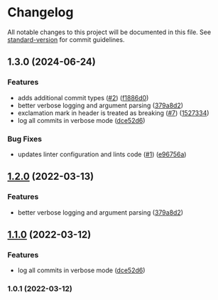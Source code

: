 # Changelog

All notable changes to this project will be documented in this file. See [standard-version](https://github.com/conventional-changelog/standard-version) for commit guidelines.

## 1.3.0 (2024-06-24)


### Features

* adds additional commit types  ([#2](https://github.com/saintedlama/should-release/issues/2)) ([f1886d0](https://github.com/saintedlama/should-release/commit/f1886d0b36fb5f8860cfd8cb87bfc237db213845))
* better verbose logging and argument parsing ([379a8d2](https://github.com/saintedlama/should-release/commit/379a8d262bff375f14564ba837920029fb044877))
* exclamation mark in header is treated as breaking ([#7](https://github.com/saintedlama/should-release/issues/7)) ([1527334](https://github.com/saintedlama/should-release/commit/15273349a7a0b5a5d934ac806b2e729885729170))
* log all commits in verbose mode ([dce52d6](https://github.com/saintedlama/should-release/commit/dce52d695349926fd86d71d4ac21b45c0c2fade2))


### Bug Fixes

* updates linter configuration and lints code ([#1](https://github.com/saintedlama/should-release/issues/1)) ([e96756a](https://github.com/saintedlama/should-release/commit/e96756a0d6bc8cca1ca81c52bc30f3d6eae71264))

## [1.2.0](https://github.com/saintedlama/should-release/compare/v1.1.0...v1.2.0) (2022-03-13)


### Features

* better verbose logging and argument parsing ([379a8d2](https://github.com/saintedlama/should-release/commit/379a8d262bff375f14564ba837920029fb044877))

## [1.1.0](https://github.com/saintedlama/should-release/compare/v1.0.1...v1.1.0) (2022-03-12)


### Features

* log all commits in verbose mode ([dce52d6](https://github.com/saintedlama/should-release/commit/dce52d695349926fd86d71d4ac21b45c0c2fade2))

### 1.0.1 (2022-03-12)
